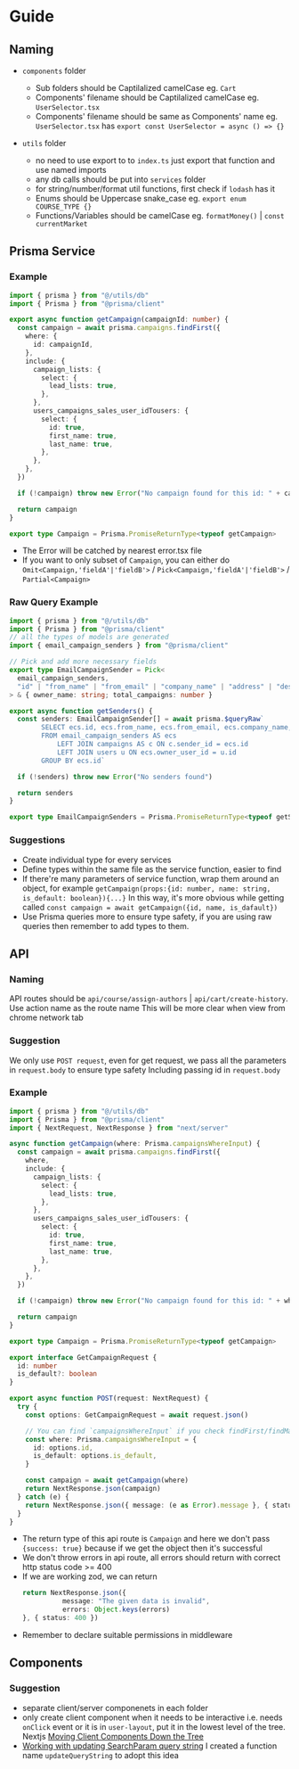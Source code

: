 # Guide
## Naming
- `components` folder
    - Sub folders should be Captilalized camelCase eg. `Cart`
    - Components' filename should be Captilalized camelCase eg. `UserSelector.tsx`
    - Components' filename should be same as Components' name eg.
    `UserSelector.tsx` has `export const UserSelector = async () => {}`

- `utils` folder
    - no need to use export to to `index.ts` just export that function and use named imports
    - any db calls should be put into `services` folder
    - for string/number/format util functions, first check if `lodash` has it
    - Enums should be Uppercase snake_case eg. `export enum COURSE_TYPE {}`
    - Functions/Variables should be camelCase eg. `formatMoney()` | `const currentMarket`
## Prisma Service
### Example
```typescript
import { prisma } from "@/utils/db"
import { Prisma } from "@prisma/client"

export async function getCampaign(campaignId: number) {
  const campaign = await prisma.campaigns.findFirst({
    where: {
      id: campaignId,
    },
    include: {
      campaign_lists: {
        select: {
          lead_lists: true,
        },
      },
      users_campaigns_sales_user_idTousers: {
        select: {
          id: true,
          first_name: true,
          last_name: true,
        },
      },
    },
  })

  if (!campaign) throw new Error("No campaign found for this id: " + campaignId)

  return campaign
}

export type Campaign = Prisma.PromiseReturnType<typeof getCampaign>
```
- The Error will be catched by nearest error.tsx file
- If you want to only subset of `Campaign`, you can either do `Omit<Campaign,'fieldA'|'fieldB'>` / `Pick<Campaign,'fieldA'|'fieldB'>` / `Partial<Campaign>`
### Raw Query Example
```typescript
import { prisma } from "@/utils/db"
import { Prisma } from "@prisma/client"
// all the types of models are generated
import { email_campaign_senders } from "@prisma/client"

// Pick and add more necessary fields
export type EmailCampaignSender = Pick<
  email_campaign_senders,
  "id" | "from_name" | "from_email" | "company_name" | "address" | "description"
> & { owner_name: string; total_campaigns: number }

export async function getSenders() {
  const senders: EmailCampaignSender[] = await prisma.$queryRaw`
        SELECT ecs.id, ecs.from_name, ecs.from_email, ecs.company_name, ecs.address, ecs.description, CONCAT(u.first_name, ' ', u.last_name) AS owner_name, count(c.id) AS total_campaigns 
        FROM email_campaign_senders AS ecs
            LEFT JOIN campaigns AS c ON c.sender_id = ecs.id
            LEFT JOIN users u ON ecs.owner_user_id = u.id
        GROUP BY ecs.id`

  if (!senders) throw new Error("No senders found")

  return senders
}

export type EmailCampaignSenders = Prisma.PromiseReturnType<typeof getSenders>
```

### Suggestions
- Create individual type for every services
- Define types within the same file as the service function, easier to find
- If there're many parameters of service function, wrap them around an object, for example
`getCampaign(props:{id: number, name: string, is_default: boolean}){...}`
In this way, it's more obvious while getting called
`const campaign = await getCampaign({id, name, is_dafault})`
- Use Prisma queries more to ensure type safety, if you are using raw queries then remember to add types to them.

## API
### Naming
API routes should be `api/course/assign-authors` | `api/cart/create-history`. Use action name as the route name
This will be more clear when view from chrome network tab
### Suggestion
We only use `POST request`, even for get request, we pass all the parameters in `request.body` to ensure type safety
Including passing id in `request.body`
### Example
```typescript
import { prisma } from "@/utils/db"
import { Prisma } from "@prisma/client"
import { NextRequest, NextResponse } from "next/server"

async function getCampaign(where: Prisma.campaignsWhereInput) {
  const campaign = await prisma.campaigns.findFirst({
    where,
    include: {
      campaign_lists: {
        select: {
          lead_lists: true,
        },
      },
      users_campaigns_sales_user_idTousers: {
        select: {
          id: true,
          first_name: true,
          last_name: true,
        },
      },
    },
  })

  if (!campaign) throw new Error("No campaign found for this id: " + where.id)

  return campaign
}

export type Campaign = Prisma.PromiseReturnType<typeof getCampaign>

export interface GetCampaignRequest {
  id: number
  is_default?: boolean
}

export async function POST(request: NextRequest) {
  try {
    const options: GetCampaignRequest = await request.json()

    // You can find `campaignsWhereInput` if you check findFirst/findMany function definition
    const where: Prisma.campaignsWhereInput = {
      id: options.id,
      is_default: options.is_default,
    }

    const campaign = await getCampaign(where)
    return NextResponse.json(campaign)
  } catch (e) {
    return NextResponse.json({ message: (e as Error).message }, { status: 400 })
  }
}

```
- The return type of this api route is `Campaign` and here we don't pass `{success: true}` because if we get the object then it's successful
- We don't throw errors in api route, all errors should return with correct http status code >= 400
- If we are working zod, we can return
    ```typescript
    return NextResponse.json({
              message: "The given data is invalid",
              errors: Object.keys(errors)
    }, { status: 400 })
    ```
- Remember to declare suitable permissions in middleware

## Components
### Suggestion
- separate client/server componenets in each folder
- only create client component when it needs to be interactive i.e. needs `onClick` event or it is in `user-layout`, put it in the lowest level of the tree. Nextjs [Moving Client Components Down the Tree](https://nextjs.org/docs/app/building-your-application/rendering/composition-patterns#moving-client-components-down-the-tree)
- [Working with updating SearchParam query string](https://nextjs.org/docs/app/api-reference/functions/use-search-params#updating-searchparams)
I created a function name `updateQueryString` to adopt this idea















